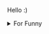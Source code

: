 

Hello :)  <details>

<summary>For Funny</summary>




<!--START_SECTION:waka-->
![Code Time](http://img.shields.io/badge/Code%20Time-180%20hrs%2030%20mins-blue)

![Profile Views](http://img.shields.io/badge/Profile%20Views-3-blue)

**🐱 My GitHub Data** 

> 🏆 550 Contributions in the Year 2022
 > 
> 📦 76.6 kB Used in GitHub's Storage 
 > 
> 💼 Opted to Hire
 > 
> 📜 48 Public Repositories 
 > 
> 🔑 1 Private Repository 
 > 
**I'm a Night 🦉** 

```text
🌞 Morning    83 commits     ████░░░░░░░░░░░░░░░░░░░░░   16.31% 
🌆 Daytime    154 commits    ███████░░░░░░░░░░░░░░░░░░   30.26% 
🌃 Evening    132 commits    ██████░░░░░░░░░░░░░░░░░░░   25.93% 
🌙 Night      140 commits    ███████░░░░░░░░░░░░░░░░░░   27.5%

```
📅 **I'm Most Productive on Monday** 

```text
Monday       101 commits    █████░░░░░░░░░░░░░░░░░░░░   19.84% 
Tuesday      48 commits     ██░░░░░░░░░░░░░░░░░░░░░░░   9.43% 
Wednesday    69 commits     ███░░░░░░░░░░░░░░░░░░░░░░   13.56% 
Thursday     69 commits     ███░░░░░░░░░░░░░░░░░░░░░░   13.56% 
Friday       96 commits     ████░░░░░░░░░░░░░░░░░░░░░   18.86% 
Saturday     55 commits     ██░░░░░░░░░░░░░░░░░░░░░░░   10.81% 
Sunday       71 commits     ███░░░░░░░░░░░░░░░░░░░░░░   13.95%

```


📊 **This Week I Spent My Time On** 

```text
⌚︎ Time Zone: Europe/Istanbul

💬 Programming Languages: 
JavaScript               11 hrs 29 mins      ███████████████████████░░   92.4% 
CSS                      48 mins             █░░░░░░░░░░░░░░░░░░░░░░░░   6.53% 
JSON                     7 mins              ░░░░░░░░░░░░░░░░░░░░░░░░░   1.05% 
Other                    0 secs              ░░░░░░░░░░░░░░░░░░░░░░░░░   0.01% 
Git                      0 secs              ░░░░░░░░░░░░░░░░░░░░░░░░░   0.01%

🐱‍💻 Projects: 
cv-builder               12 hrs 25 mins      █████████████████████████   100.0%

```

**I Mostly Code in JavaScript** 

```text
JavaScript               19 repos            ████████████░░░░░░░░░░░░░   47.5% 
HTML                     7 repos             ████░░░░░░░░░░░░░░░░░░░░░   17.5% 
CSS                      6 repos             ███░░░░░░░░░░░░░░░░░░░░░░   15.0% 
Swift                    5 repos             ███░░░░░░░░░░░░░░░░░░░░░░   12.5% 
TypeScript               2 repos             █░░░░░░░░░░░░░░░░░░░░░░░░   5.0%

```



 Last Updated on 22/09/2022 18:54:48 UTC
<!--END_SECTION:waka-->

</details>
